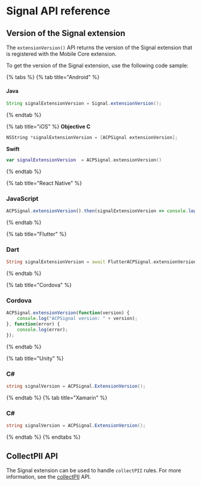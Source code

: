 # Signal API reference

## Version of the Signal extension

The `extensionVersion()` API returns the version of the Signal extension that is registered with the Mobile Core extension.

To get the version of the Signal extension, use the following code sample:

{% tabs %}
{% tab title="Android" %}
#### Java

```java
String signalExtensionVersion = Signal.extensionVersion();
```
{% endtab %}

{% tab title="iOS" %}
**Objective C**

```objectivec
NSString *signalExtensionVersion = [ACPSignal extensionVersion];
```

**Swift**

```swift
var signalExtensionVersion  = ACPSignal.extensionVersion()
```
{% endtab %}

{% tab title="React Native" %}
### JavaScript

```jsx
ACPSignal.extensionVersion().then(signalExtensionVersion => console.log("AdobeExperienceSDK: ACPSignal version: " + signalExtensionVersion));
```
{% endtab %}

{% tab title="Flutter" %}
### Dart

```dart
String signalExtensionVersion = await FlutterACPSignal.extensionVersion;
```
{% endtab %}

{% tab title="Cordova" %}
### Cordova

```jsx
ACPSignal.extensionVersion(function(version) {  
    console.log("ACPSignal version: " + version);
}, function(error) {  
    console.log(error);  
});
```
{% endtab %}

{% tab title="Unity" %}
### C\#

```csharp
string signalVersion = ACPSignal.ExtensionVersion();
```
{% endtab %}
{% tab title="Xamarin" %}

### C#

```c#
string signalVersion = ACPSignal.ExtensionVersion();
```

{% endtab %}
{% endtabs %}

## CollectPII API

The Signal extension can be used to handle `collectPII` rules. For more information, see the [collectPII](https://aep-sdks.gitbook.io/docs/using-mobile-extensions/mobile-core/mobile-core-api-reference#collect-pii) API.

